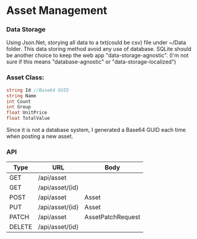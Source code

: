 # Asset Management

### Data Storage
Using Json.Net, storying all data to a txt(could be csv) file under ~/Data folder.
This data storing method avoid any use of database. SQLite should be another choice to keep the web app "data-storage-agnostic". (I'm not sure if this means "database-agnostic" or "data-storage-localized")

### Asset Class:
```cs
string Id //Base64 GUID
string Name
int Count
int Group
float UnitPrice
float TotalValue
```
Since it is not a database system, I generated a Base64 GUID each time when posting a new asset.

### API
Type|URL|Body
--|--|--
GET | /api/asset
GET | /api/asset/{id}
POST | /api/asset | Asset
PUT | /api/asset/{id} | Asset
PATCH | /api/asset | AssetPatchRequest
DELETE | /api/asset/{id}